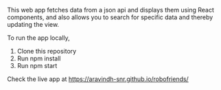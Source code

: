This web app fetches data from a json api and displays them using React components, and also allows you to search for specific data and thereby updating the view.

To run the app locally,
1. Clone this repository
2. Run npm install
3. Run npm start

Check the live app at https://aravindh-snr.github.io/robofriends/

